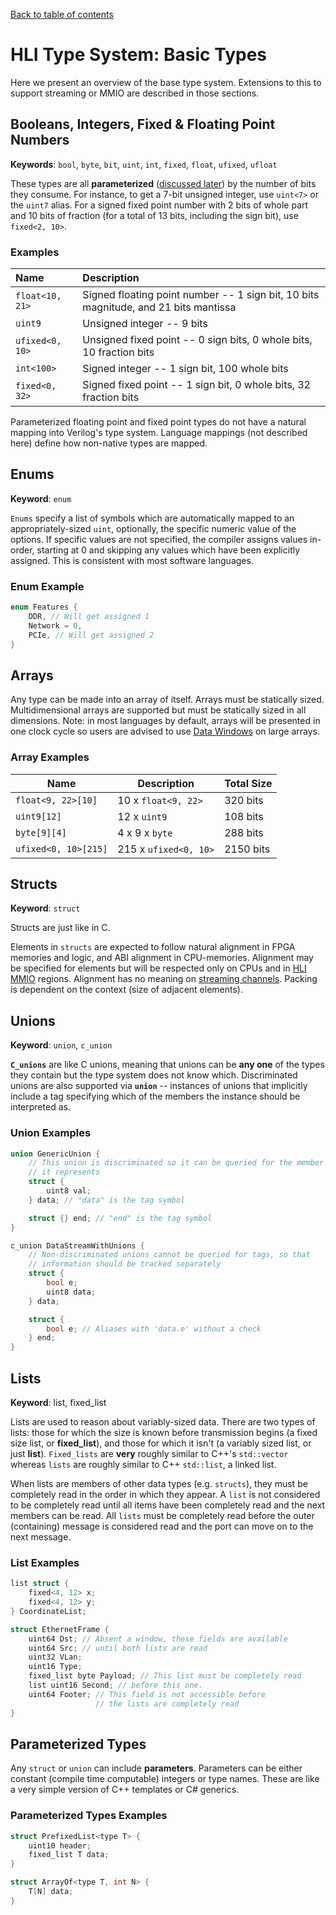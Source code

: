 [Back to table of contents](index.md#Table-of-contents)

# HLI Type System: Basic Types

Here we present an overview of the base type system. Extensions to this to
support streaming or MMIO are described in those sections.

## Booleans, Integers, Fixed & Floating Point Numbers

**Keywords**: `bool`, `byte`, `bit`, `uint`, `int`, `fixed`, `float`, `ufixed`, `ufloat`

These types are all **parameterized** ([discussed
later](#parameterized-types)) by the number of bits they consume. For
instance, to get a 7-bit unsigned integer, use `uint<7>` or the `uint7`
alias. For a signed fixed point number with 2 bits of whole part and 10
bits of fraction (for a total of 13 bits, including the sign bit), use
`fixed<2, 10>`.

### Examples

| Name | Description |
| :--- | :--- |
| `float<10, 21>` | Signed floating point number -- 1 sign bit, 10 bits magnitude, and 21 bits mantissa |
| `uint9` | Unsigned integer -- 9 bits |
| `ufixed<0, 10>` | Unsigned fixed point -- 0 sign bits, 0 whole bits, 10 fraction bits |
| `int<100>` | Signed integer -- 1 sign bit, 100 whole bits |
| `fixed<0, 32>` | Signed fixed point -- 1 sign bit, 0 whole bits, 32 fraction bits |

Parameterized floating point and fixed point types do not have a natural
mapping into Verilog's type system. Language mappings (not described here)
define how non-native types are mapped.

## Enums

**Keyword**: `enum`

`Enums` specify a list of symbols which are automatically mapped to an
appropriately-sized `uint`, optionally, the specific numeric value of the
options. If specific values are not specified, the compiler assigns
values in-order, starting at 0 and skipping any values which have been
explicitly assigned. This is consistent with most software languages.

### Enum Example

```c++
enum Features {
    DDR, // Will get assigned 1
    Network = 0,
    PCIe, // Will get assigned 2
}
```

## Arrays

Any type can be made into an array of itself. Arrays must be statically
sized. Multidimensional arrays are supported but must be statically
sized in all dimensions. Note: in most languages by default, arrays will
be presented in one clock cycle so users are advised to use [Data
Windows](streaming.md#data-windows) on large arrays.

### Array Examples

| Name | Description | Total Size |
| - | - | - |
| `float<9, 22>[10]` | 10 x `float<9, 22>` | 320 bits |
| `uint9[12]` | 12 x `uint9` | 108 bits |
| `byte[9][4]` | 4 x 9 x `byte` | 288 bits |
| `ufixed<0, 10>[215]` | 215 x `ufixed<0, 10>` | 2150 bits |

## Structs

**Keyword**: `struct`

Structs are just like in C.

Elements in `structs` are expected to follow natural alignment in FPGA
memories and logic, and ABI alignment in CPU-memories. Alignment may be
specified for elements but will be respected only on CPUs and in [HLI
MMIO](mmio.md) regions. Alignment has no meaning on [streaming
channels](streaming.md). Packing is dependent on the context (size of
adjacent elements).

## Unions

**Keyword**: `union`, `c_union`

**`C_unions`** are like C unions, meaning that unions can be **any one**
of the types they contain but the type system does not know which.
Discriminated unions are also supported via **`union`** -- instances of unions
that implicitly include a tag specifying which of the members the instance
should be interpreted as.

### Union Examples

```c++
union GenericUnion {
    // This union is discriminated so it can be queried for the member
    // it represents
    struct {
        uint8 val;
    } data; // "data" is the tag symbol

    struct {} end; // "end" is the tag symbol
}
```

```c++
c_union DataStreamWithUnions {
    // Non-discriminated unions cannot be queried for tags, so that
    // information should be tracked separately
    struct {
        bool e;
        uint8 data;
    } data;

    struct {
        bool e; // Aliases with 'data.e' without a check
    } end;
}
```

## Lists

**Keyword**: list, fixed\_list

Lists are used to reason about variably-sized data. There are two types of
lists: those for which the size is known before transmission begins (a fixed
size list, or **fixed\_list**), and those for which it isn't (a variably
sized list, or just **list**). `Fixed_lists` are **very** roughly similar to
C++'s `std::vector` whereas `lists` are roughly similar to C++ `std::list`, a
linked list.

When lists are members of other data types (e.g. `structs`), they must be
completely read in the order in which they appear. A `list` is not
considered to be completely read until all items have been completely
read and the next members can be read. All `lists` must be completely read
before the outer (containing) message is considered read and the port
can move on to the next message.

### List Examples

```c++
list struct {
    fixed<4, 12> x;
    fixed<4, 12> y;
} CoordinateList;
```

```c++
struct EthernetFrame {
    uint64 Dst; // Absent a window, these fields are available
    uint64 Src; // until both lists are read
    uint32 VLan;
    uint16 Type;
    fixed_list byte Payload; // This list must be completely read
    list uint16 Second; // before this one.
    uint64 Footer; // This field is not accessible before
                   // the lists are completely read
}
```

## Parameterized Types

Any `struct` or `union` can include **parameters**. Parameters can be either
constant (compile time computable) integers or type names. These are like a
very simple version of C++ templates or C\# generics.

### Parameterized Types Examples

```c++
struct PrefixedList<type T> {
    uint10 header;
    fixed_list T data;
}
```

```c++
struct ArrayOf<type T, int N> {
    T[N] data;
}
```
